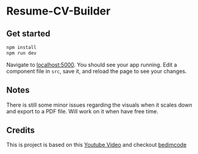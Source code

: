 # Resume-CV-Builder

## Get started

```bash
npm install
npm run dev
```

Navigate to [localhost:5000](http://localhost:5000). You should see your app running. Edit a component file in `src`, save it, and reload the page to see your changes.

## Notes

There is still some minor issues regarding the visuals when it scales down and export to a PDF file. Will work on it when have free time.

## Credits

This is project is based on this [Youtube Video](https://www.youtube.com/watch?v=oYjseP_Qhv4&ab_channel=Bedimcode) and checkout [bedimcode](https://github.com/bedimcode)
